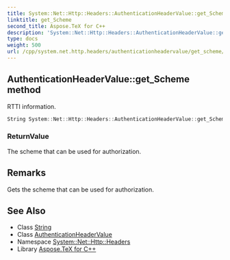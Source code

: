 ```yaml
---
title: System::Net::Http::Headers::AuthenticationHeaderValue::get_Scheme method
linktitle: get_Scheme
second_title: Aspose.TeX for C++
description: 'System::Net::Http::Headers::AuthenticationHeaderValue::get_Scheme method. RTTI information in C++.'
type: docs
weight: 500
url: /cpp/system.net.http.headers/authenticationheadervalue/get_scheme/
---
```

## AuthenticationHeaderValue::get_Scheme method


RTTI information.

```cpp
String System::Net::Http::Headers::AuthenticationHeaderValue::get_Scheme()
```


### ReturnValue

The scheme that can be used for authorization.
## Remarks


Gets the scheme that can be used for authorization. 
## See Also

* Class [String](../../../system/string/)
* Class [AuthenticationHeaderValue](../)
* Namespace [System::Net::Http::Headers](../../)
* Library [Aspose.TeX for C++](../../../)
